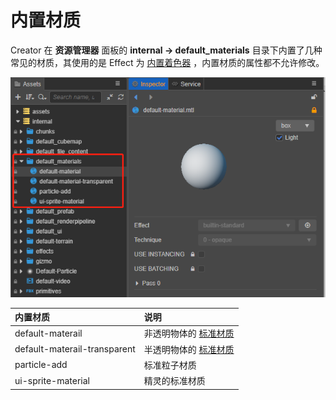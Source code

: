 # 内置材质

Creator 在 **资源管理器** 面板的 **internal -> default_materials** 目录下内置了几种常见的材质，其使用的是 Effect 为 [内置着色器](../shader/effect-builtin.md) ，内置材质的属性都不允许修改。

![内置材质](img/builtin-material.png)

|内置材质|说明|
|:--|:--|
|default-materail| 非透明物体的 [标准材质](../shader/effect-builtin-pbr.md) |
|default-materail-transparent|  半透明物体的 [标准材质](../shader/effect-builtin-pbr.md) |
|particle-add| 标准粒子材质|
|ui-sprite-material| 精灵的标准材质|
